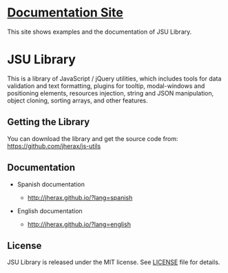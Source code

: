 [Documentation Site](http://jherax.github.io/)
====================
This site shows examples and the documentation of JSU Library.

# JSU Library
This is a library of JavaScript / jQuery utilities, which includes tools for data validation and text formatting, plugins for tooltip, modal-windows and positioning elements, resources injection, string and JSON manipulation, object cloning, sorting arrays, and other features.

## Getting the Library
You can download the library and get the source code from: https://github.com/jherax/js-utils

## Documentation
* Spanish documentation
  - http://jherax.github.io/?lang=spanish

* English documentation
  - http://jherax.github.io/?lang=english

## License
JSU Library is released under the MIT license. See [LICENSE](https://raw.githubusercontent.com/jherax/js-utils/master/LICENSE) file for details.
